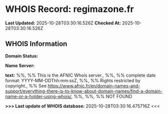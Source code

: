 # WHOIS Record: regimazone.fr

**Last Updated:** 2025-10-28T03:30:16.526Z
**Checked At:** 2025-10-28T03:30:16.526Z

## WHOIS Information

**Domain Status:** 

**Name Server:** 

**text:** %%, %% This is the AFNIC Whois server., %%, %% complete date format: YYYY-MM-DDThh:mm:ssZ, %%, %% Rights restricted by copyright., %% See https://www.afnic.fr/en/domain-names-and-support/everything-there-is-to-know-about-domain-names/find-a-domain-name-or-a-holder-using-whois/, %%, %%, %% NOT FOUND

**>>> Last update of WHOIS database:** 2025-10-28T03:30:16.475716Z <<<

